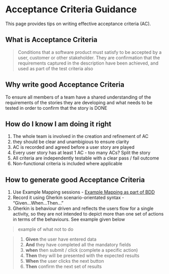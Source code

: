 # Acceptance Criteria Guidance

This page provides tips on writing effective acceptance criteria (AC).

## What is Acceptance Criteria

> Conditions that a software product must satisfy to be accepted by a user, customer or other stakeholder. 
> They are confirmation that the requirements captured in the description have been achieved, and used as part 
> of the test criteria also

## Why write good Acceptance Criteria

To ensure all members of a team have a shared understanding of the requirements of the stories they are developing and what needs to be tested 
in order to confirm that the story is DONE

## How do I know I am doing it right

1. The whole team is involved in the creation and refinement of AC
1. they should be clear and unambigious to ensure clarity
1. AC is recorded and agreed before a user story are played
1. Every user story has at least 1 AC - too many ACs? Split the story
1. All criteria are independently testable with a clear pass / fail outcome
1. Non-functional criteria is included where applicable

## How to generate good Acceptance Criteria

1. Use Example Mapping sessions - [Example Mapping as part of BDD](bdd.md)
1. Record it using Gherkin scenario-orientated syntax - “Given...When...Then...”
1. Gherkin is behaviour driven and reflects the users flow for a single activity, so they are not intended to depict more than one set of  actions in terms of the behaviours. See example given below 


 > example of what not to do
 
 > 1. **Given** the user have entered data
 > 2. **And** they have completed all the mandatory fields
 > 3. **when** then submit / click (complete a specific action)
 > 4. **Then** they will be presented with the expected results
 > 5. **When** the user clicks the next button
 > 6. **Then** confirm the next set of results


